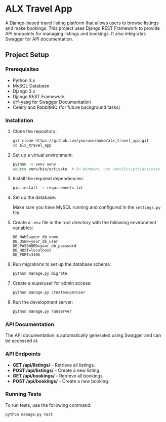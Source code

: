 # ALX Travel App

A Django-based travel listing platform that allows users to browse listings and make bookings. This project uses Django REST Framework to provide API endpoints for managing listings and bookings. It also integrates Swagger for API documentation.

## Project Setup

### Prerequisites

- Python 3.x
- MySQL Database
- Django 3.x
- Django REST Framework
- drf-yasg for Swagger Documentation
- Celery and RabbitMQ (for future background tasks)

### Installation

1. Clone the repository:

    ```bash
    git clone https://github.com/yourusername/alx_travel_app.git
    cd alx_travel_app
    ```

2. Set up a virtual environment:

    ```bash
    python -m venv venv
    source venv/bin/activate  # On Windows, use venv\Scripts\activate
    ```

3. Install the required dependencies:

    ```bash
    pip install -r requirements.txt
    ```

4. Set up the database:

    Make sure you have MySQL running and configured in the `settings.py` file.

5. Create a `.env` file in the root directory with the following environment variables:

    ```
    DB_NAME=your_db_name
    DB_USER=your_db_user
    DB_PASSWORD=your_db_password
    DB_HOST=localhost
    DB_PORT=3306
    ```

6. Run migrations to set up the database schema:

    ```bash
    python manage.py migrate
    ```

7. Create a superuser for admin access:

    ```bash
    python manage.py createsuperuser
    ```

8. Run the development server:

    ```bash
    python manage.py runserver
    ```

### API Documentation

The API documentation is automatically generated using Swagger and can be accessed at:


### API Endpoints

- **GET /api/listings/** - Retrieve all listings.
- **POST /api/listings/** - Create a new listing.
- **GET /api/bookings/** - Retrieve all bookings.
- **POST /api/bookings/** - Create a new booking.

### Running Tests

To run tests, use the following command:

```bash
python manage.py test

